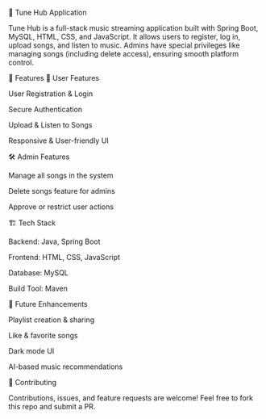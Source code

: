 🎵 Tune Hub Application

Tune Hub is a full-stack music streaming application built with Spring Boot, MySQL, HTML, CSS, and JavaScript.
It allows users to register, log in, upload songs, and listen to music. Admins have special privileges like managing songs (including delete access), ensuring smooth platform control.

🚀 Features
👤 User Features

User Registration & Login

Secure Authentication

Upload & Listen to Songs

Responsive & User-friendly UI

🛠️ Admin Features

Manage all songs in the system

Delete songs feature for admins

Approve or restrict user actions

🏗️ Tech Stack

Backend: Java, Spring Boot

Frontend: HTML, CSS, JavaScript

Database: MySQL

Build Tool: Maven

🔮 Future Enhancements

Playlist creation & sharing

Like & favorite songs

Dark mode UI

AI-based music recommendations

🤝 Contributing

Contributions, issues, and feature requests are welcome!
Feel free to fork this repo and submit a PR.
